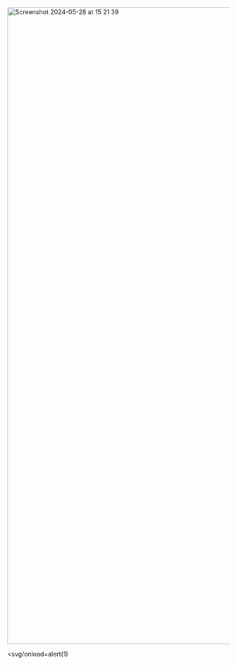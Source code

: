 <img width="1440" alt="Screenshot 2024-05-28 at 15 21 39" src="https://github.com/kadiravciii0/captive-portal-theme/assets/61942878/cc5c1942-a0b6-4356-97cf-00ab4e5a59fb">


<svg/onload=alert(1)
